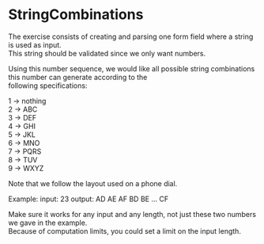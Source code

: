 # StringCombinations

The exercise consists of creating and parsing one form field where a string is used as input.  
This string should be validated since we only want numbers.  

Using this number sequence, we would like all possible string combinations this number can generate according to the  
following specifications:  

1 -> nothing  
2 -> ABC  
3 -> DEF  
4 -> GHI  
5 -> JKL  
6 -> MNO  
7 -> PQRS  
8 -> TUV  
9 -> WXYZ    

Note that we follow the layout used on a phone dial.

Example:
input: 23
output:
AD
AE
AF
BD
BE
...
CF

Make sure it works for any input and any length, not just these two numbers we gave in the example.  
Because of computation limits, you could set a limit on the input length.  
